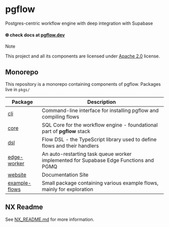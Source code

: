 # pgflow

Postgres-centric workflow engine with deep integration with Supabase

#### 🌐 check docs at [pgflow.dev](https://pgflow.dev)

> [!NOTE]
> This project and all its components are licensed under [Apache 2.0](./LICENSE) license.

## Monorepo

This repository is a monorepo containing components of pgflow.
Packages live in `pkgs/`

| Package                                | Description                                                                           |
| -------------------------------------- | ------------------------------------------------------------------------------------- |
| [cli](./pkgs/cli/)                     | Command-line interface for installing pgflow and compiling flows                      |
| [core](./pkgs/core/)                   | SQL Core for the workflow engine - foundational part of **pgflow** stack              |
| [dsl](./pkgs/dsl/)                     | Flow DSL - the TypeScript library used to define flows and their handlers             |
| [edge-worker](./pkgs/edge-worker/)     | An auto-restarting task queue worker implemented for Supabase Edge Functions and PGMQ |
| [website](./pkgs/website/)             | Documentation Site                                                                    |
| [example-flows](./pkgs/example-flows/) | Small package containing various example flows, mainly for exploration                |

## NX Readme

See [NX_README.md](./NX_README.md) for more information.
